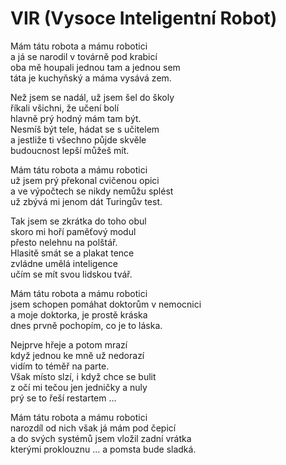 # VIR (Vysoce Inteligentní Robot)

Mám tátu robota a mámu robotici  
a já se narodil v továrně pod krabicí  
oba mě houpali jednou tam a jednou sem  
táta je kuchyňský a máma vysává zem.

Než jsem se nadál, už jsem šel do školy  
říkali všichni, že učení bolí  
hlavně  prý hodný mám tam být.  
Nesmíš být tele, hádat se s učitelem   
a jestliže ti všechno půjde skvěle  
budoucnost lepší můžeš mít.

Mám tátu robota a mámu robotici  
už jsem prý překonal cvičenou opici  
a ve výpočtech se nikdy nemůžu splést  
už zbývá mi jenom dát Turingův test.

Tak jsem se zkrátka do toho obul  
skoro mi hoří paměťový modul  
přesto nelehnu na polštář.  
Hlasitě smát se a plakat tence  
zvládne umělá inteligence  
učím se mít svou lidskou tvář.  

Mám tátu robota a mámu robotici  
jsem schopen pomáhat doktorům v nemocnici  
a moje doktorka, je prostě kráska  
dnes prvně pochopím, co je to láska.

Nejprve hřeje a potom mrazí  
když jednou ke mně už nedorazí  
vidím to téměř na parte.  
Však místo slzí, i když chce se bulit  
z očí mi tečou jen jedničky a nuly  
prý se to řeší restartem ...

Mám tátu robota a mámu robotici  
narozdíl od nich však já mám pod čepicí    
a do svých systémů jsem vložil zadní vrátka  
kterými proklouznu ... a pomsta bude sladká.









